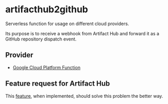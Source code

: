 # artifacthub2github

Serverless function for usage on different cloud providers.

Its purpose is to receive a webhook from Artifact Hub and forward it as a GitHub repository dispatch event.

## Provider

*  [Google Cloud Platform Function](https://github.com/300481/artifacthub2github/tree/main/gcp-cloud-function)

## Feature request for Artifact Hub

This [feature](https://github.com/artifacthub/hub/issues/1775), when implemented, should solve this problem the better way.
